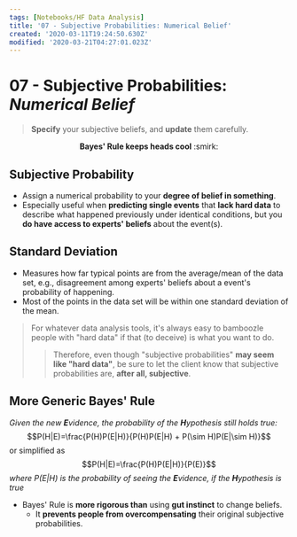 ```yaml
---
tags: [Notebooks/HF Data Analysis]
title: '07 - Subjective Probabilities: Numerical Belief'
created: '2020-03-11T19:24:50.630Z'
modified: '2020-03-21T04:27:01.023Z'
---
```


# 07 - Subjective Probabilities: *Numerical Belief*

> **Specify** your subjective beliefs, and **update** them carefully.

<center> <b>Bayes' Rule keeps heads cool</b> :smirk: </center>

## Subjective Probability
- Assign a numerical probability to your **degree of belief in something**.
- Especially useful when **predicting single events** that **lack hard data** to describe what happened previously under identical conditions, but you **do have access to experts' beliefs** about the event(s).

## Standard Deviation
- Measures how far typical points are from the average/mean of the data set, e.g., disagreement among experts' beliefs about a event's probability of happening.
- Most of the points in the data set will be within one standard deviation of the mean.

> For whatever data analysis tools, it's always easy to bamboozle people with "hard data" if that (to deceive) is what you want to do.
>> Therefore, even though "subjective probabilities" **may seem like "hard data"**, be sure to let the client know that subjective probabilities are, **after all, subjective**.

## More Generic Bayes' Rule
*Given the new **E**vidence, the probability of the **H**ypothesis still holds true:*
$$P(H|E)=\frac{P(H)P(E|H)}{P(H)P(E|H) + P(\sim H)P(E|\sim H)}$$
or simplified as
$$P(H|E)=\frac{P(H)P(E|H)}{P(E)}$$
*where $P(E|H)$ is the probability of seeing the **E**vidence, if the **H**ypothesis is true*

- Bayes' Rule is **more rigorous than** using **gut instinct** to change beliefs.
  - It **prevents people from overcompensating** their original subjective probabilities.
